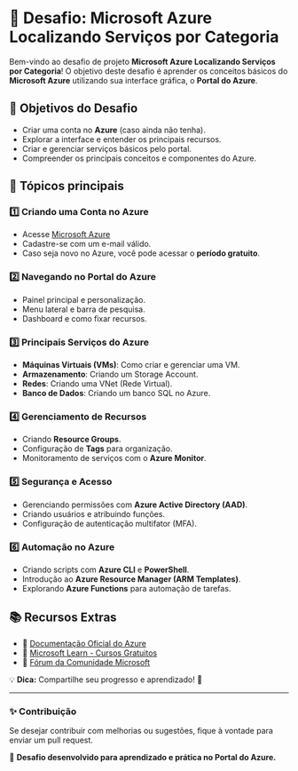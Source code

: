 # 🚀 Desafio: Microsoft Azure Localizando Serviços por Categoria

Bem-vindo ao desafio de projeto **Microsoft Azure Localizando Serviços por Categoria**! O objetivo deste desafio é aprender os conceitos básicos do **Microsoft Azure** utilizando sua interface gráfica, o **Portal do Azure**.

## 🎯 Objetivos do Desafio

- Criar uma conta no **Azure** (caso ainda não tenha).
- Explorar a interface e entender os principais recursos.
- Criar e gerenciar serviços básicos pelo portal.
- Compreender os principais conceitos e componentes do Azure.

## 📌 Tópicos principais

### 1️⃣ Criando uma Conta no Azure
- Acesse [Microsoft Azure](https://azure.microsoft.com/)
- Cadastre-se com um e-mail válido.
- Caso seja novo no Azure, você pode acessar o **período gratuito**.

### 2️⃣ Navegando no Portal do Azure
- Painel principal e personalização.
- Menu lateral e barra de pesquisa.
- Dashboard e como fixar recursos.

### 3️⃣ Principais Serviços do Azure
- **Máquinas Virtuais (VMs)**: Como criar e gerenciar uma VM.
- **Armazenamento**: Criando um Storage Account.
- **Redes**: Criando uma VNet (Rede Virtual).
- **Banco de Dados**: Criando um banco SQL no Azure.

### 4️⃣ Gerenciamento de Recursos
- Criando **Resource Groups**.
- Configuração de **Tags** para organização.
- Monitoramento de serviços com o **Azure Monitor**.

### 5️⃣ Segurança e Acesso
- Gerenciando permissões com **Azure Active Directory (AAD)**.
- Criando usuários e atribuindo funções.
- Configuração de autenticação multifator (MFA).

### 6️⃣ Automação no Azure
- Criando scripts com **Azure CLI** e **PowerShell**.
- Introdução ao **Azure Resource Manager (ARM Templates)**.
- Explorando **Azure Functions** para automação de tarefas.

## 📚 Recursos Extras

- 📖 [Documentação Oficial do Azure](https://learn.microsoft.com/pt-br/azure/)
- 🎥 [Microsoft Learn - Cursos Gratuitos](https://learn.microsoft.com/pt-br/training/)
- 💬 [Fórum da Comunidade Microsoft](https://learn.microsoft.com/pt-br/answers/topics/azure.html)

💡 **Dica:** Compartilhe seu progresso e aprendizado! 🚀

---

### ✨ Contribuição
Se desejar contribuir com melhorias ou sugestões, fique à vontade para enviar um pull request.

📌 **Desafio desenvolvido para aprendizado e prática no Portal do Azure.**
